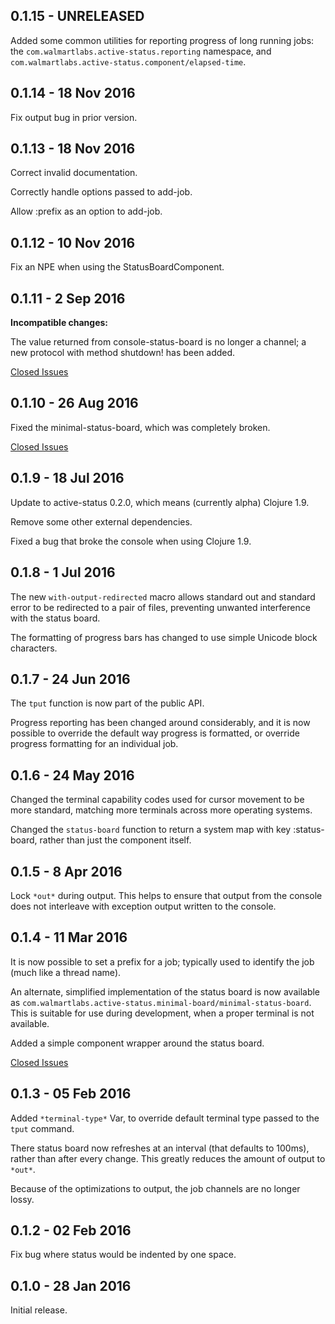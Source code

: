 ## 0.1.15 - UNRELEASED

Added some common utilities for reporting progress of long running
jobs: the `com.walmartlabs.active-status.reporting` namespace, and
`com.walmartlabs.active-status.component/elapsed-time`.

## 0.1.14 - 18 Nov 2016

Fix output bug in prior version.

## 0.1.13 - 18 Nov 2016

Correct invalid documentation.

Correctly handle options passed to add-job.

Allow :prefix as an option to add-job.

## 0.1.12 - 10 Nov 2016

Fix an NPE when using the StatusBoardComponent.

## 0.1.11 - 2 Sep 2016

**Incompatible changes:**

The value returned from console-status-board is no longer a channel;
a new protocol with method shutdown! has been added. 

[Closed Issues](https://github.com/walmartlabs/active-status/issues?q=milestone%3A0.1.11)

## 0.1.10 - 26 Aug 2016

Fixed the minimal-status-board, which was completely broken.

[Closed Issues](https://github.com/walmartlabs/active-status/issues?q=milestone%3A0.1.10)

## 0.1.9 - 18 Jul 2016

Update to active-status 0.2.0, which means (currently alpha)
Clojure 1.9.

Remove some other external dependencies.

Fixed a bug that broke the console when using Clojure 1.9.

## 0.1.8 - 1 Jul 2016

The new `with-output-redirected` macro allows standard out and
standard error to be redirected to a pair of files, preventing
unwanted interference with the status board.

The formatting of progress bars has changed to use simple
Unicode block characters.

## 0.1.7 - 24 Jun 2016

The `tput` function is now part of the public API.

Progress reporting has been changed around considerably, and it
is now possible to override the default way progress is formatted,
or override progress formatting for an individual job.

## 0.1.6 - 24 May 2016

Changed the terminal capability codes used for cursor movement to be more
standard, matching more terminals across more operating systems.

Changed the `status-board` function to return a system map with key
:status-board, rather than just the component itself. 

## 0.1.5 - 8 Apr 2016

Lock `*out*` during output. This helps to ensure that output from the console does not
interleave with exception output written to the console.

## 0.1.4 - 11 Mar 2016

It is now possible to set a prefix for a job; typically used to identify the job (much like a thread name).

An alternate, simplified implementation of the status board is now available as
`com.walmartlabs.active-status.minimal-board/minimal-status-board`. This is suitable for use
during development, when a proper terminal is not available.

Added a simple component wrapper around the status board.

[Closed Issues](https://github.com/walmartlabs/active-status/issues?q=milestone%3A0.1.4)

## 0.1.3 - 05 Feb 2016

Added `*terminal-type*` Var, to override default terminal type passed to the `tput` command.

There status board now refreshes at an interval (that defaults to 100ms), rather than
after every change.
This greatly reduces the amount of output to `*out*`.

Because of the optimizations to output, the job channels are no longer lossy.

## 0.1.2 - 02 Feb 2016

Fix bug where status would be indented by one space.

## 0.1.0 - 28 Jan 2016

Initial release.
